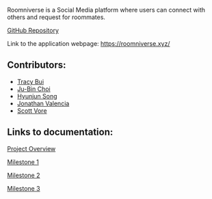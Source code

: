 Roomniverse is a Social Media platform where users can connect with others and request for roommates.

[GitHub Repository](https://github.com/roomniverse)

Link to the application webpage: <https://roomniverse.xyz/>

## Contributors:
- [Tracy Bui](https://tbui00.github.io)
- [Ju-Bin Choi](https://jubinc0911.github.io)
- [Hyunjun Song](https://eric-song1773.github.io)
- [Jonathan Valencia](https://jon-valencia.github.io)
- [Scott Vore](https://syhv-git.github.io)

## Links to documentation:

[Project Overview](overview.md)

[Milestone 1](https://github.com/roomniverse/roomniverse-webapp/projects/2)

[Milestone 2](https://github.com/roomniverse/roomniverse-webapp/projects/3)

[Milestone 3](https://github.com/roomniverse/roomniverse-webapp/projects/5)
